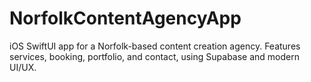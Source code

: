 # NorfolkContentAgencyApp
iOS SwiftUI app for a Norfolk-based content creation agency. Features services, booking, portfolio, and contact, using Supabase and modern UI/UX.
